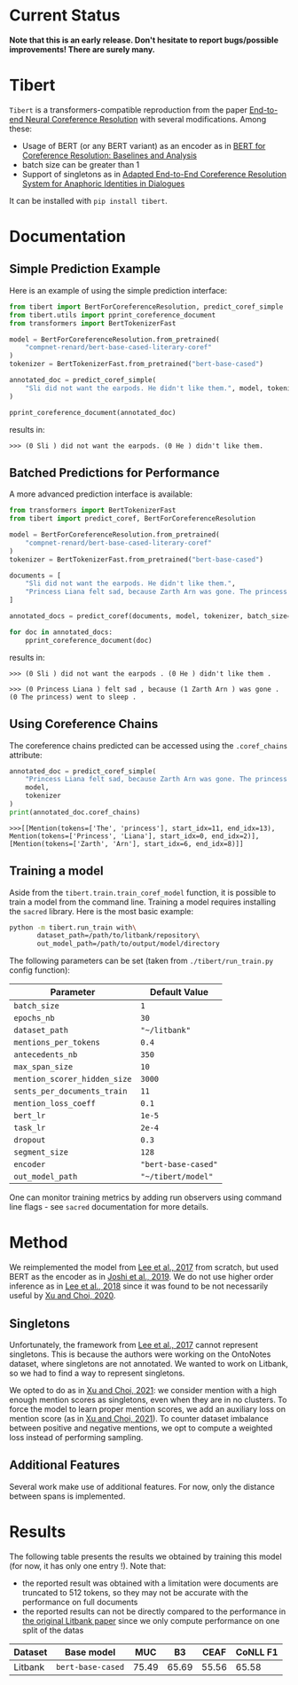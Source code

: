 # Current Status

**Note that this is an early release. Don't hesitate to report bugs/possible improvements! There are surely many.**


# Tibert

`Tibert` is a transformers-compatible reproduction from the paper [End-to-end Neural Coreference Resolution](https://aclanthology.org/D17-1018/) with several modifications. Among these:

- Usage of BERT (or any BERT variant) as an encoder as in [BERT for Coreference Resolution: Baselines and Analysis](https://aclanthology.org/D19-1588/)
- batch size can be greater than 1
- Support of singletons as in [Adapted End-to-End Coreference Resolution System for Anaphoric Identities in Dialogues](https://aclanthology.org/2021.codi-sharedtask.6)
  
  
It can be installed with `pip install tibert`.


# Documentation

## Simple Prediction Example

Here is an example of using the simple prediction interface:

```python
from tibert import BertForCoreferenceResolution, predict_coref_simple
from tibert.utils import pprint_coreference_document
from transformers import BertTokenizerFast

model = BertForCoreferenceResolution.from_pretrained(
    "compnet-renard/bert-base-cased-literary-coref"
)
tokenizer = BertTokenizerFast.from_pretrained("bert-base-cased")

annotated_doc = predict_coref_simple(
    "Sli did not want the earpods. He didn't like them.", model, tokenizer
)

pprint_coreference_document(annotated_doc)
```

results in:

`>>> (0 Sli ) did not want the earpods. (0 He ) didn't like them.`


## Batched Predictions for Performance

A more advanced prediction interface is available:

```python
from transformers import BertTokenizerFast
from tibert import predict_coref, BertForCoreferenceResolution

model = BertForCoreferenceResolution.from_pretrained(
    "compnet-renard/bert-base-cased-literary-coref"
)
tokenizer = BertTokenizerFast.from_pretrained("bert-base-cased")

documents = [
    "Sli did not want the earpods. He didn't like them.",
    "Princess Liana felt sad, because Zarth Arn was gone. The princess went to sleep.",
]

annotated_docs = predict_coref(documents, model, tokenizer, batch_size=2)

for doc in annotated_docs:
    pprint_coreference_document(doc)
```

results in:

`>>> (0 Sli ) did not want the earpods . (0 He ) didn't like them .`

`>>> (0 Princess Liana ) felt sad , because (1 Zarth Arn ) was gone . (0 The princess) went to sleep .`


## Using Coreference Chains

The coreference chains predicted can be accessed using the `.coref_chains` attribute:

```python
annotated_doc = predict_coref_simple(
    "Princess Liana felt sad, because Zarth Arn was gone. The princess went to sleep.",
    model,
    tokenizer
)
print(annotated_doc.coref_chains)
```

`>>>[[Mention(tokens=['The', 'princess'], start_idx=11, end_idx=13), Mention(tokens=['Princess', 'Liana'], start_idx=0, end_idx=2)], [Mention(tokens=['Zarth', 'Arn'], start_idx=6, end_idx=8)]]`


## Training a model

Aside from the `tibert.train.train_coref_model` function, it is possible to train a model from the command line. Training a model requires installing the `sacred` library. Here is the most basic example:

```sh
python -m tibert.run_train with\
       dataset_path=/path/to/litbank/repository\
       out_model_path=/path/to/output/model/directory
```

The following parameters can be set (taken from `./tibert/run_train.py` config function):

| Parameter                    | Default Value       |
|------------------------------|---------------------|
| `batch_size`                 | `1`                 |
| `epochs_nb`                  | `30`                |
| `dataset_path`               | `"~/litbank"`       |
| `mentions_per_tokens`        | `0.4`               |
| `antecedents_nb`             | `350`               |
| `max_span_size`              | `10`                |
| `mention_scorer_hidden_size` | `3000`              |
| `sents_per_documents_train`  | `11`                |
| `mention_loss_coeff`         | `0.1`               |
| `bert_lr`                    | `1e-5`              |
| `task_lr`                    | `2e-4`              |
| `dropout`                    | `0.3`               |
| `segment_size`               | `128`               |
| `encoder`                    | `"bert-base-cased"` |
| `out_model_path`             | `"~/tibert/model"`  |


One can monitor training metrics by adding run observers using command line flags - see `sacred` documentation for more details.


# Method

We reimplemented the model from [Lee et al., 2017](https://aclanthology.org/D17-1018/) from scratch, but used BERT as the encoder as in [Joshi et al., 2019](https://aclanthology.org/D19-1588/). We do not use higher order inference as in [Lee et al., 2018](https://aclanthology.org/N18-2108/) since it was found to be not necessarily useful by [Xu and Choi, 2020](https://aclanthology.org/2020.emnlp-main.686/).

## Singletons

Unfortunately, the framework from [Lee et al., 2017](https://aclanthology.org/D17-1018/) cannot represent singletons. This is because the authors were working on the OntoNotes dataset, where singletons are not annotated. We wanted to work on Litbank, so we had to find a way to represent singletons.

We opted to do as in [Xu and Choi, 2021](https://aclanthology.org/2021.codi-sharedtask.6/): we consider mention with a high enough mention scores as singletons, even when they are in no clusters. To force the model to learn proper mention scores, we add an auxiliary loss on mention score (as in [Xu and Choi, 2021](https://aclanthology.org/2021.codi-sharedtask.6/)). To counter dataset imbalance between positive and negative mentions, we opt to compute a weighted loss instead of performing sampling.

## Additional Features

Several work make use of additional features. For now, only the distance between spans is implemented.


# Results

The following table presents the results we obtained by training this model (for now, it has only one entry !). Note that:

- the reported result was obtained with a limitation were documents are truncated to 512 tokens, so they may not be accurate with the performance on full documents
- the reported results can not be directly compared to the performance in [the original Litbank paper](https://arxiv.org/abs/1912.01140) since we only compute performance on one split of the datas

| Dataset | Base model        | MUC   | B3    | CEAF  | CoNLL F1 |
|---------|-------------------|-------|-------|-------|----------|
| Litbank | `bert-base-cased` | 75.49 | 65.69 | 55.56 | 65.58    |
